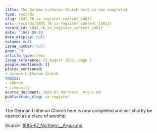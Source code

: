 ```yaml
---
title: The German Lutheran Church here is now completed
type: records
slug: 1845_76_sa_register_content_14813
url: /records/1845_76_sa_register_content_14813/
record_id: 1845_76_sa_register_content_14813
date: '1861-08-23'
date_display: null
volume: null
issue_number: null
page: '3'
article_type: news
issue_reference: 23 August 1861, page 3
people_mentioned: []
places_mentioned:
- German Lutheran Church
topics:
- church
- community
source_document: 1985-87_Northern__Argus.md
publication_slug: sa-register
---
```


The German Lutheran Church here is now completed and will shortly be opened as a place of worship.

Source: [1985-87_Northern__Argus.md](/downloads/markdown/1985-87_Northern__Argus.md)
